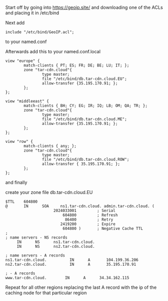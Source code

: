 Start off by going into https://geoip.site/ and downloading one of the ACLs and placing it in /etc/bind

Next add

```
include "/etc/bind/GeoIP.acl";
```

to your named.conf 

Afterwards add this to your named.conf.local

```
view "europe" {
        match-clients { PT; ES; FR; DE; BE; LU; IT; };
        zone "tar-cdn.cloud"{
                type master;
                file "/etc/bind/db.tar-cdn.cloud.EU";
                allow-transfer {35.195.170.91; };
        };
};

view "middleeast" {
        match-clients { BH; CY; EG; IR; IQ; LB; OM; QA; TR; };
        zone "tar-cdn.cloud"{
                type master;
                file "/etc/bind/db.tar-cdn.cloud.ME";
                allow-transfer {35.195.170.91; };
        };
};

view "row" {
        match-clients { any; };
        zone "tar-cdn.cloud"{
                type master;
                file "/etc/bind/db.tar-cdn.cloud.ROW";
                allow-transfer { 35.195.170.91; };
        };
};
```

and finally

create your zone file db.tar-cdn.cloud.EU

```
$TTL    604800
@       IN      SOA     ns1.tar-cdn.cloud. admin.tar-cdn.cloud. (
                     2024033001         ; Serial
                         604800         ; Refresh
                          86400         ; Retry
                        2419200         ; Expire
                         604800 )       ; Negative Cache TTL
;
; name servers - NS records
     IN      NS      ns1.tar-cdn.cloud.
     IN      NS      ns2.tar-cdn.cloud.

; name servers - A records
ns1.tar-cdn.cloud.          IN      A       104.199.36.206
ns2.tar-cdn.cloud.          IN      A       35.195.170.91

; - A records
www.tar-cdn.cloud.        IN      A      34.34.162.115
```

Repeat for all other regions replacing the last A record with the ip of the caching node for that particular region